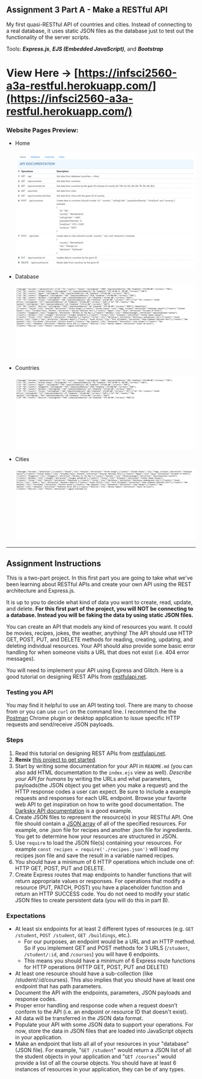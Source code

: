 ## Assignment 3 Part A - Make a RESTful API

My first quasi-RESTful API of countries and cities. Instead of connecting to a real database, it uses static JSON files as the database just to test out the functionality of the server scripts.

Tools: **_Express.js_**, **_EJS (Embedded JavaScript)_**, and **_Bootstrap_**

# View Here -> [https://infsci2560-a3a-restful.herokuapp.com/](https://infsci2560-a3a-restful.herokuapp.com/)

### Website Pages Preview:

- Home

  ![Image](_images/infsci2560_a3a-restful-01_home.png)

- Database

  ![Image](_images/infsci2560_a3a-restful-02_database.png)

- Countries

  ![Image](_images/infsci2560_a3a-restful-03_countries.png)

- Cities

  ![Image](_images/infsci2560_a3a-restful-04_cities.png)

---

## Assignment Instructions

This is a two-part project. In this first part you are going to take what we've been learning about RESTful APIs and create your own API using the REST architecture and Express.js.

It is up to you to decide what kind of data you want to create, read, update, and delete. **For this first part of the project, you will NOT be connecting to a database. Instead you will be faking the data by using static JSON files.**

You can create an API that models any kind of resources you want. It could be movies, recipes, jokes, the weather, anything! The API should use HTTP GET, POST, PUT, and DELETE methods for reading, creating, updating, and deleting individual resources. Your API should also provide some basic error handling for when someone visits a URL that does not exist (i.e. 404 error messages).

You will need to implement your API using Express and Glitch. Here is a good tutorial on designing REST APIs from [restfulapi.net](https://restfulapi.net/rest-api-design-tutorial-with-example/).

### Testing you API

You may find it helpful to use an API testing tool. There are many to choose from or you can use `curl` on the command line. I recommend the the [Postman](https://chrome.google.com/webstore/detail/postman/fhbjgbiflinjbdggehcddcbncdddomop?hl=en) Chrome plugin or desktop application to issue specific HTTP requests and send/receive JSON payloads.

### Steps

1. Read this tutorial on designing REST APIs from [restfulapi.net](https://restfulapi.net/rest-api-design-tutorial-with-example/).
2. **Remix** [this project to get started](https://glitch.com/~infsci2560-assignment3-template).
3. Start by writing some documentation for your API in `README.md` (you can also add HTML documentation to the `index.ejs` view as well). _Describe your API for humans_ by writing the URLs and what parameters, payloads(the JSON object you get when you make a request) and the HTTP response codes a user can expect. Be sure to include a example requests and responses for each URL endpoint. Browse your favorite web API to get inspiration on how to write good documentation. The [Darksky API documentation](https://darksky.net/dev/docs) is a good example.
4. Create JSON files to represent the resource(s) in your RESTful API. One file should contain a [JSON array](https://developer.mozilla.org/en-US/docs/Learn/JavaScript/Objects/JSON#Arrays_as_JSON) of all of the specified resources. For example, one .json file for recipes and another .json file for ingredients. You get to determine how your resources are structured in JSON.
5. Use `require` to load the JSON file(s) containing your resources. For example `const recipes = require('./recipes.json')` will load my recipes json file and save the result in a variable named recipes.
6. You should have a minimum of 6 HTTP operations which include one of: HTTP GET, POST, PUT and DELETE.
7. Create Express routes that map endpoints to handler functions that will return appropriate values or responses. For operations that modify a resource (PUT, PATCH, POST) you have a placeholder function and return an HTTP SUCCESS code. You do not need to modify your static JSON files to create persistent data (you will do this in part B).

### Expectations

- At least six endpoints for at least 2 different types of resources (e.g. `GET /student`, `POST /student`, `GET /buildings`, etc.).
  - For our purposes, an endpoint would be a URL and an HTTP method. So if you implement GET and POST methods for 3 URLS (`/student`, `/student/:id`, and `/courses`) you will have 6 endpoints.
  - This means you should have a minimum of 6 Express route functions for HTTP operations (HTTP GET, POST, PUT and DELETE)
- At least one resource should have a sub-collection (like /student/:id/courses). This also implies that you should have at least one endpoint that has path parameters.
- Document the API with the endpoints, parameters, JSON payloads and response codes.
- Proper error handling and response code when a request doesn’t conform to the API (i.e. an endpoint or resource ID that doesn't exist).
- All data will be transferred in the JSON data format.
- Populate your API with some JSON data to support your operations. For now, store the data in JSON files that are loaded into JavaScript objects in your application.
- Make an endpoint that lists all all of your resources in your "database" (JSON file). For example, "`GET /student`" would return a JSON list of all the student objects in your application and "`GET /courses`" would provide a list of all the course objects. You should have at least 6 instances of resources in your application, they can be of any types.
